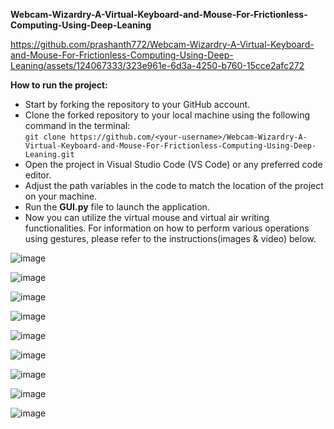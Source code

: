 **Webcam-Wizardry-A-Virtual-Keyboard-and-Mouse-For-Frictionless-Computing-Using-Deep-Leaning**



https://github.com/prashanth772/Webcam-Wizardry-A-Virtual-Keyboard-and-Mouse-For-Frictionless-Computing-Using-Deep-Leaning/assets/124067333/323e961e-6d3a-4250-b760-15cce2afc272




**How to run the project:**
- Start by forking the repository to your GitHub account.
- Clone the forked repository to your local machine using the following command in the terminal: <br>
```git clone https://github.com/<your-username>/Webcam-Wizardry-A-Virtual-Keyboard-and-Mouse-For-Frictionless-Computing-Using-Deep-Leaning.git```
- Open the project in Visual Studio Code (VS Code) or any preferred code editor.
- Adjust the path variables in the code to match the location of the project on your machine.
- Run the **GUI.py** file to launch the application.
- Now you can utilize the virtual mouse and virtual air writing functionalities. For information on how to perform various operations using gestures, please refer to the instructions(images & video) below.

![image](https://github.com/prashanth772/Webcam-Wizardry-A-Virtual-Keyboard-and-Mouse-For-Frictionless-Computing-Using-Deep-Leaning/assets/124067333/ad33baf8-a50f-4ac3-8d81-3bd203cc1c7d)

![image](https://github.com/prashanth772/Webcam-Wizardry-A-Virtual-Keyboard-and-Mouse-For-Frictionless-Computing-Using-Deep-Leaning/assets/124067333/03b94a0d-81a2-4492-8e62-e17bf47f04dc)

![image](https://github.com/prashanth772/Webcam-Wizardry-A-Virtual-Keyboard-and-Mouse-For-Frictionless-Computing-Using-Deep-Leaning/assets/124067333/d200e329-6a66-4b89-b80c-4a5660559310)

![image](https://github.com/prashanth772/Webcam-Wizardry-A-Virtual-Keyboard-and-Mouse-For-Frictionless-Computing-Using-Deep-Leaning/assets/124067333/bc0fee01-4a6b-4128-a7a6-34d0c4426736)

![image](https://github.com/prashanth772/Webcam-Wizardry-A-Virtual-Keyboard-and-Mouse-For-Frictionless-Computing-Using-Deep-Leaning/assets/124067333/7fa37211-d6a0-44bb-9174-8afef7a01c25)

![image](https://github.com/prashanth772/Webcam-Wizardry-A-Virtual-Keyboard-and-Mouse-For-Frictionless-Computing-Using-Deep-Leaning/assets/124067333/df12e5fc-b3bf-4c03-abb2-bd3d34cb0550)

![image](https://github.com/prashanth772/Webcam-Wizardry-A-Virtual-Keyboard-and-Mouse-For-Frictionless-Computing-Using-Deep-Leaning/assets/124067333/8e5f8f9a-b322-4362-acc0-cbd31024a7dc)

![image](https://github.com/prashanth772/Webcam-Wizardry-A-Virtual-Keyboard-and-Mouse-For-Frictionless-Computing-Using-Deep-Leaning/assets/124067333/4a44ee8a-2417-4d2d-8872-8114eb1392a6)

![image](https://github.com/prashanth772/Webcam-Wizardry-A-Virtual-Keyboard-and-Mouse-For-Frictionless-Computing-Using-Deep-Leaning/assets/124067333/4c93c2cd-2694-4729-98c6-0d13bcda6bea)
